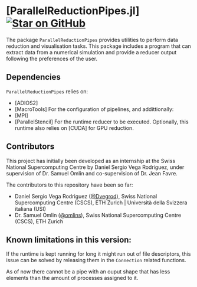 # [ParallelReductionPipes.jl] [![Star on GitHub](https://img.shields.io/github/stars/JuliaPerf/ParallelReductionPipes.jl.svg)](https://github.com/JuliaPerf/ParallelReductionPipes.jl/stargazers)
The package `ParallelReductionPipes` provides utilities to perform data reduction and visualisation tasks. This package includes a program that can extract data from a numerical simulation and provide a reducer output following the preferences of the user.

## Dependencies
`ParallelReductionPipes` relies on:
 - [ADIOS2]
 - [MacroTools]
For the configuration of pipelines, and addittionally:
 - [MPI]
 - [ParallelStencil]
For the runtime reducer to be executed. Optionally, this runtime also relies on [CUDA] for GPU reduction.

## Contributors
This project has initially been developed as an internship at the Swiss National Supercomputing Centre by Daniel Sergio Vega Rodriguez, under supervision of Dr. Samuel Omlin and co-supervision of Dr. Jean Favre.

The contributors to this repository have been so far:
- Daniel Sergio Vega Rodriguez ([@Dvegrod](https://github.com/Dvegrod)), Swiss National Supercomputing Centre (CSCS), ETH Zurich | Università della Svizzera italiana (USI)
- Dr. Samuel Omlin ([@omlins](https://github.com/omlins)), Swiss National Supercomputing Centre (CSCS), ETH Zurich

## Known limitations in this version:

If the runtime is kept running for long it might run out of file descriptors, this issue can be solved by releasing them in the `Connection` related functions.

As of now there cannot be a pipe with an ouput shape that has less elements than the amount of processes assigned to it.
